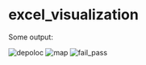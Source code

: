 # excel_visualization



Some output: 


![depoloc](https://user-images.githubusercontent.com/70450368/126063976-27558b70-e7ec-4555-9ad2-01e4cb20581c.png)
![map](https://user-images.githubusercontent.com/70450368/126063988-9d5de4fe-5ead-4408-8bae-7de0291e6959.png)
![fail_pass](https://user-images.githubusercontent.com/70450368/126063990-2cbcc90f-2783-4105-bd11-47dfc4605094.png)




